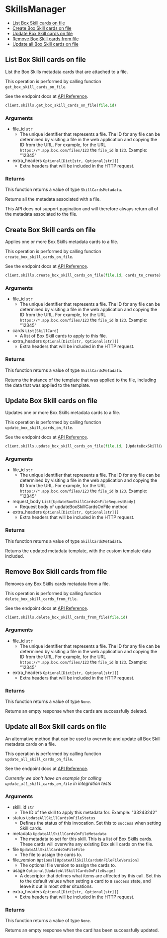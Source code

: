 # SkillsManager

- [List Box Skill cards on file](#list-box-skill-cards-on-file)
- [Create Box Skill cards on file](#create-box-skill-cards-on-file)
- [Update Box Skill cards on file](#update-box-skill-cards-on-file)
- [Remove Box Skill cards from file](#remove-box-skill-cards-from-file)
- [Update all Box Skill cards on file](#update-all-box-skill-cards-on-file)

## List Box Skill cards on file

List the Box Skills metadata cards that are attached to a file.

This operation is performed by calling function `get_box_skill_cards_on_file`.

See the endpoint docs at
[API Reference](https://developer.box.com/reference/get-files-id-metadata-global-boxSkillsCards/).

<!-- sample get_files_id_metadata_global_boxSkillsCards -->

```python
client.skills.get_box_skill_cards_on_file(file.id)
```

### Arguments

- file_id `str`
  - The unique identifier that represents a file. The ID for any file can be determined by visiting a file in the web application and copying the ID from the URL. For example, for the URL `https://*.app.box.com/files/123` the `file_id` is `123`. Example: "12345"
- extra_headers `Optional[Dict[str, Optional[str]]]`
  - Extra headers that will be included in the HTTP request.

### Returns

This function returns a value of type `SkillCardsMetadata`.

Returns all the metadata associated with a file.

This API does not support pagination and will therefore always return
all of the metadata associated to the file.

## Create Box Skill cards on file

Applies one or more Box Skills metadata cards to a file.

This operation is performed by calling function `create_box_skill_cards_on_file`.

See the endpoint docs at
[API Reference](https://developer.box.com/reference/post-files-id-metadata-global-boxSkillsCards/).

<!-- sample post_files_id_metadata_global_boxSkillsCards -->

```python
client.skills.create_box_skill_cards_on_file(file.id, cards_to_create)
```

### Arguments

- file_id `str`
  - The unique identifier that represents a file. The ID for any file can be determined by visiting a file in the web application and copying the ID from the URL. For example, for the URL `https://*.app.box.com/files/123` the `file_id` is `123`. Example: "12345"
- cards `List[SkillCard]`
  - A list of Box Skill cards to apply to this file.
- extra_headers `Optional[Dict[str, Optional[str]]]`
  - Extra headers that will be included in the HTTP request.

### Returns

This function returns a value of type `SkillCardsMetadata`.

Returns the instance of the template that was applied to the file,
including the data that was applied to the template.

## Update Box Skill cards on file

Updates one or more Box Skills metadata cards to a file.

This operation is performed by calling function `update_box_skill_cards_on_file`.

See the endpoint docs at
[API Reference](https://developer.box.com/reference/put-files-id-metadata-global-boxSkillsCards/).

<!-- sample put_files_id_metadata_global_boxSkillsCards -->

```python
client.skills.update_box_skill_cards_on_file(file.id, [UpdateBoxSkillCardsOnFileRequestBody(op=UpdateBoxSkillCardsOnFileRequestBodyOpField.REPLACE, path='/cards/0', value=card_to_update)])
```

### Arguments

- file_id `str`
  - The unique identifier that represents a file. The ID for any file can be determined by visiting a file in the web application and copying the ID from the URL. For example, for the URL `https://*.app.box.com/files/123` the `file_id` is `123`. Example: "12345"
- request_body `List[UpdateBoxSkillCardsOnFileRequestBody]`
  - Request body of updateBoxSkillCardsOnFile method
- extra_headers `Optional[Dict[str, Optional[str]]]`
  - Extra headers that will be included in the HTTP request.

### Returns

This function returns a value of type `SkillCardsMetadata`.

Returns the updated metadata template, with the
custom template data included.

## Remove Box Skill cards from file

Removes any Box Skills cards metadata from a file.

This operation is performed by calling function `delete_box_skill_cards_from_file`.

See the endpoint docs at
[API Reference](https://developer.box.com/reference/delete-files-id-metadata-global-boxSkillsCards/).

<!-- sample delete_files_id_metadata_global_boxSkillsCards -->

```python
client.skills.delete_box_skill_cards_from_file(file.id)
```

### Arguments

- file_id `str`
  - The unique identifier that represents a file. The ID for any file can be determined by visiting a file in the web application and copying the ID from the URL. For example, for the URL `https://*.app.box.com/files/123` the `file_id` is `123`. Example: "12345"
- extra_headers `Optional[Dict[str, Optional[str]]]`
  - Extra headers that will be included in the HTTP request.

### Returns

This function returns a value of type `None`.

Returns an empty response when the cards are
successfully deleted.

## Update all Box Skill cards on file

An alternative method that can be used to overwrite and update all Box Skill
metadata cards on a file.

This operation is performed by calling function `update_all_skill_cards_on_file`.

See the endpoint docs at
[API Reference](https://developer.box.com/reference/put-skill-invocations-id/).

_Currently we don't have an example for calling `update_all_skill_cards_on_file` in integration tests_

### Arguments

- skill_id `str`
  - The ID of the skill to apply this metadata for. Example: "33243242"
- status `UpdateAllSkillCardsOnFileStatus`
  - Defines the status of this invocation. Set this to `success` when setting Skill cards.
- metadata `UpdateAllSkillCardsOnFileMetadata`
  - The metadata to set for this skill. This is a list of Box Skills cards. These cards will overwrite any existing Box skill cards on the file.
- file `UpdateAllSkillCardsOnFileFile`
  - The file to assign the cards to.
- file_version `Optional[UpdateAllSkillCardsOnFileFileVersion]`
  - The optional file version to assign the cards to.
- usage `Optional[UpdateAllSkillCardsOnFileUsage]`
  - A descriptor that defines what items are affected by this call. Set this to the default values when setting a card to a `success` state, and leave it out in most other situations.
- extra_headers `Optional[Dict[str, Optional[str]]]`
  - Extra headers that will be included in the HTTP request.

### Returns

This function returns a value of type `None`.

Returns an empty response when the card has been successfully updated.
